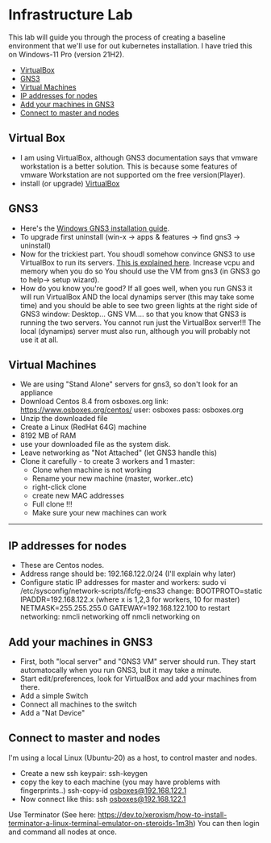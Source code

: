 # Infrastructure Lab

This lab will guide you through the process of creating a baseline environment that we'll use for out kubernetes installation. I have tried this on Windows-11 Pro (version 21H2).

- [VirtualBox](#Virtual-Box)
- [GNS3](#GNS3)
- [Virtual Machines](#Virtual-Machines)
- [IP addresses for nodes](#IP-addresses-for-nodes)
- [Add your machines in GNS3](#Add-your-machines-in-GNS3)
- [Connect to master and nodes](#Connect-to-master-and-nodes)

## Virtual Box

- I am using VirtualBox, although GNS3 documentation says that vmware workstation is a better solution. This is because some features of vmware Workstation are not supported om the free version(Player).
- install (or upgrade) [VirtualBox](https://www.virtualbox.org/wiki/Downloads)

## GNS3
- Here's the [Windows GNS3 installation guide](https://docs.gns3.com/docs/getting-started/installation/windows).
- To upgrade first uninstall (win-x -> apps & features -> find gns3 -> uninstall)
- Now for the trickiest part.
You shoudl somehow convince GNS3 to use VirtualBox to run its servers.
[This is explained here](https://docs.gns3.com/docs/getting-started/installation/download-gns3-vm).
Increase vcpu and memory when you do so
You should use the VM from gns3 (in GNS3 go to help-> setup wizard).
- How do you know you're good?
If all goes well, when you run GNS3 it will run VirtualBox AND the local dynamips server (this may take some time) and you should be able to see two green lights at the right side of GNS3 window:
        Desktop...
        GNS VM....
so that you know that GNS3 is running the two servers.
You cannot run just the VirtualBox server!!!
The local (dynamips) server must also run, although you will probably not use it at all.

## Virtual Machines

- We are using "Stand Alone" servers for gns3, so don't look for an appliance
- Download Centos 8.4 from osboxes.org 
    link: https://www.osboxes.org/centos/
    user: osboxes pass: osboxes.org
- Unzip the downloaded file
- Create a Linux (RedHat 64G) machine
- 8192 MB of RAM
- use your downloaded file as the system disk.
- Leave networking as "Not Attached" (let GNS3 handle this)
- Clone it carefully - to create 3 workers and 1 master:
     - Clone when machine is not working
     - Rename your new machine (master, worker..etc)
     - right-click clone
     - create new MAC addresses
     - Full clone !!!
  - Make sure your new machines can work

--------------------------------------------

## IP addresses for nodes

- These are Centos nodes.
- Address range should be: 192.168.122.0/24  (I'll explain why later)
- Configure static IP addresses for master and workers:
   sudo vi /etc/sysconfig/network-scripts/ifcfg-ens33
   change:
	BOOTPROTO=static
	IPADDR=192.168.122.x (where x is 1,2,3 for workers, 10 for master)
	NETMASK=255.255.255.0
	GATEWAY=192.168.122.100
   to restart networking:
	nmcli networking off
	nmcli networking on

## Add your machines in GNS3

- First, both "local server" and "GNS3 VM" server should run.
    They start automatocally when you run GNS3, but it may take a minute.
- Start edit/preferences, look for VirtualBox and add your machines from there.
- Add a simple Switch
- Connect all machines to the switch
- Add a "Nat Device"

## Connect to master and nodes

I'm using a local Linux (Ubuntu-20) as a host, to control master and nodes.

- Create a new ssh keypair: 
          ssh-keygen 
- copy the key to each machine (you may have problems with fingerprints..)
          ssh-copy-id osboxes@192.168.122.1
- Now connect like this:
          ssh osboxes@192.168.122.1

Use Terminator (See here: https://dev.to/xeroxism/how-to-install-terminator-a-linux-terminal-emulator-on-steroids-1m3h)
You can then login and command all nodes at once.

